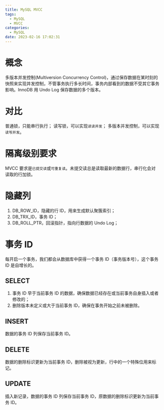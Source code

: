 ```yaml
---
title: MySQL MVCC
tags:
  - MySQL
  - MVCC
categories:
  - MySQL
date: 2023-02-16 17:02:31
---
```


# 概念

多版本并发控制(Multiversion Concurrency Control)，通过保存数据在某时刻的快照来实现并发控制，不管事务执行多长时间，事务内部看到的数据不受其它事务影响。InnoDB 用 Undo Log 保存数据的多个版本。

# 对比

普通锁，只能串行执行；
读写锁，可以实现`读读并发`；
多版本并发控制，可以实现`读写并发`。

# 隔离级别要求

MVCC 要求是`已提交读`或`可重复读`。未提交读总是读取最新的数据行，串行化会对读取的行加锁。

# 隐藏列

1. DB_ROW_ID，隐藏的行 ID，用来生成默认聚簇索引；
2. DB_TRX_ID，事务 ID；
3. DB_ROLL_PTR，回滚指针，指向行数据的 Undo Log；

# 事务 ID

每开启一个事务，我们都会从数据库中获得一个事务 ID（事务版本号），这个事务 ID 是自增长的。

## SELECT

1. 事务 ID 早于当前事务 ID 的数据，确保数据已经存在或当前事务自身插入或者修改的；
2. 删除版本未定义或大于当前事务 ID，确保在事务开始之前未被删除。

## INSERT

数据的事务 ID 列保存当前事务 ID。

## DELETE

数据的删除标识更新为当前事务 ID，删除被视为更新，行中的一个特殊位用来标记。

## UPDATE

插入新记录，数据的事务 ID 列保存当前事务 ID，原数据的删除标识更新为当前事务 ID。
